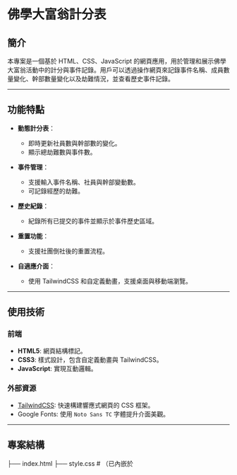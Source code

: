 # 佛學大富翁計分表

## 簡介
本專案是一個基於 HTML、CSS、JavaScript 的網頁應用，用於管理和展示佛學大富翁活動中的計分與事件記錄。用戶可以透過操作網頁來記錄事件名稱、成員數量變化、幹部數量變化以及劫難情況，並查看歷史事件記錄。

---

## 功能特點
- **動態計分表**：
  - 即時更新社員數與幹部數的變化。
  - 顯示總劫難數與事件數。
  
- **事件管理**：
  - 支援輸入事件名稱、社員與幹部變動數。
  - 可記錄經歷的劫難。

- **歷史紀錄**：
  - 紀錄所有已提交的事件並顯示於事件歷史區域。

- **重置功能**：
  - 支援社團倒社後的重置流程。

- **自適應介面**：
  - 使用 TailwindCSS 和自定義動畫，支援桌面與移動端瀏覽。

---

## 使用技術
### 前端
- **HTML5**: 網頁結構標記。
- **CSS3**: 樣式設計，包含自定義動畫與 TailwindCSS。
- **JavaScript**: 實現互動邏輯。

### 外部資源
- [TailwindCSS](https://tailwindcss.com): 快速構建響應式網頁的 CSS 框架。
- Google Fonts: 使用 `Noto Sans TC` 字體提升介面美觀。

---

## 專案結構
├── index.html
├── style.css        # （已內嵌於 <style>） 
├── script.js        # （已內嵌於 <script>） 
├── README.md        # 本文件 
└── background.jpg   # 網頁背景圖


---

## 使用說明
### 本地運行
1. 確保已安裝現代瀏覽器（如 Google Chrome 或 Firefox）。
2. 將專案文件下載到本地。
3. 打開 `index.html` 以啟動網頁應用。

[網頁版本連結](https://winston98321.github.io/Monopoly/)
---

## 操作指南
1. **新增事件**：
   - 在「事件名稱」輸入框中填寫事件。
   - 選擇社員與幹部的變動數值。
   - 選擇是否經歷劫難。
   - 點擊「確認送出」記錄事件。

2. **倒社與重置**：
   - 點擊「倒社按鈕」會觸發倒社流程。
   - 在彈窗中點擊「重新創設」可重置社團數據。

3. **查看歷史**：
   - 所有已記錄的事件會顯示在「事件歷史」區域。

---

## 自定義
- **修改初始數據**：
  - 更改 `INITIAL_MEMBERS` 和 `INITIAL_OFFICERS` 的數值即可修改初始成員與幹部數。
  
- **新增劫難類型**：
  - 在 `<select id="disasters">` 中新增 `<option>` 元素即可擴展劫難類型。

- **更換背景圖片**：
  - 替換 `background.jpg` 文件，或修改 CSS 中的 `background` 屬性。
